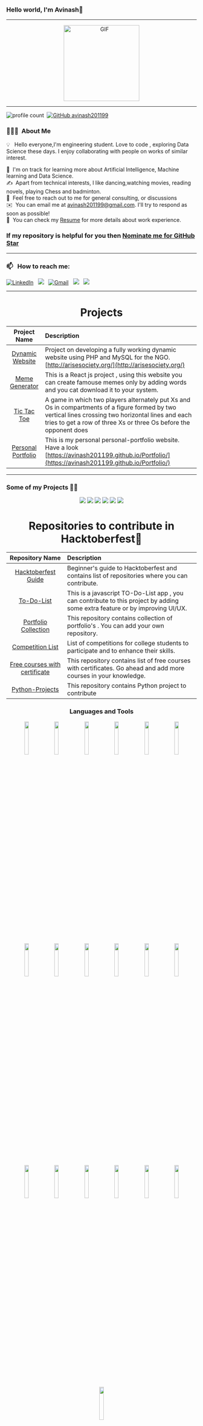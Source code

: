 ### Hello world, I'm Avinash👋 

-----

<p align="center">
<img alt="GIF" src="https://media.giphy.com/media/Cmr1OMJ2FN0B2/giphy.gif" width = 200/>
</p>

-----

![profile count](https://komarev.com/ghpvc/?username=avinash201199&color=red)&nbsp;
[![GitHub avinash201199](https://img.shields.io/github/followers/avinash201199?label=follow&style=social)](https://github.com/avinash201199)&nbsp;
### 👨🏻‍💻 &nbsp;About Me

💡 &nbsp; Hello everyone,I'm engineering student. Love to code  , exploring Data Science these days. I enjoy collaborating with people on works of similar interest. 

🌱 &nbsp;I'm on track for learning more about Artificial Intelligence, Machine learning and Data Science.\
✍️ &nbsp;Apart from technical interests, I like dancing,watching movies, reading novels, playing Chess and badminton.\
💬 &nbsp;Feel free to reach out to me for general consulting, or discussions \
✉️ &nbsp;You can email me at avinash201199@gmail.com. I'll try to respond as soon as possible!\
📄 &nbsp;You can check my [Resume](https://drive.google.com/file/d/1K4-g2LlUJFHv-JzBtrBBSeBOUiRN1-iQ/view?usp=sharing) for more details about work experience.

### If my repository is helpful for you then [Nominate me for GitHub Star](https://stars.github.com/nominate/)

-----
### 📫 &nbsp; How to reach me:



<a href="https://www.linkedin.com/in/avinash-singh-071b79175/"><img alt="LinkedIn" src="https://img.shields.io/badge/linkedin%20-%230077B5.svg?&style=flat&logo=linkedin&logoColor=white"/></a> &nbsp;
<a href="https://instagram.com/michael201199/"><img src="https://img.shields.io/badge/-@michael201199-E4405F?style=flat&logo=Instagram&logoColor=white"/></a> &nbsp;
<a href="mailto:avinash201199@gmail.com"><img alt="Gmail" src="https://img.shields.io/badge/Gmail-D14836?style=flat&logo=gmail&logoColor=white" /></a> &nbsp;
<a href="https://www.hackerrank.com/avinash201199"><img src="https://img.shields.io/badge/-HackerRank-E4405F?style=flat&logo=HackerRank&logoColor=white"/></a> &nbsp;
<a href="https://leetcode.com/avinash201199/"><img src="https://img.shields.io/badge/-LeetCode-E4405F?style=flat&logo=LeetCode&logoColor=white"/></a> &nbsp;

-----  



<h1 align="center">Projects</h1>

| Project Name      | Description | 
| :---:        |    :----   |  
| [Dynamic Website](http://arisesociety.org/)   | Project on developing a fully working dynamic website using PHP and MySQL for the NGO.  [http://arisesociety.org/](http://arisesociety.org/)        | 
| [Meme Generator](https://avinash201199.github.io/MemeGenerator/) | This is a React js project , using this website you can create famouse memes only by adding words and you cat download it to your system. |
| [Tic Tac Toe](https://github.com/avinash201199/Python-Projects/blob/main/Tic_Tac_Toe.py) | A game in which two players alternately put Xs and Os in compartments of a figure formed by two vertical lines crossing two horizontal lines and each tries to get a row of three Xs or three Os before the opponent does |
| [Personal Portfolio](https://avinash201199.github.io/Portfolio/) | This is my personal personal-portfolio website. Have a look [https://avinash201199.github.io/Portfolio/](https://avinash201199.github.io/Portfolio/) |

<hr>

### Some of my Projects 👨‍💻
</div>
<div  align="center">
 
  <img src="https://github-readme-stats.vercel.app/api/pin/?username=avinash201199&repo=Avinash-Singh&show_icons=true&theme=great-gatsby" > 

<img src="https://github-readme-stats.vercel.app/api/pin/?username=avinash201199&repo=car-price-prediction&show_icons=true&theme=great-gatsby" >


 <img src="https://github-readme-stats.vercel.app/api/pin/?username=avinash201199&repo=weather-app&show_icons=true&theme=great-gatsby" >




  <img src="https://github-readme-stats.vercel.app/api/pin/?username=avinash201199&repo=To-Do-List&show_icons=true&theme=great-gatsby"> 
  

  <img src="https://github-readme-stats.vercel.app/api/pin/?username=avinash201199&repo=MemeGenerator&show_icons=true&theme=great-gatsby"> 
  

  <img src="https://github-readme-stats.vercel.app/api/pin/?username=avinash201199&repo=Fidget-spinner&show_icons=true&theme=great-gatsby">
  
</di>

<h1 align="center">Repositories to contribute in Hacktoberfest🤩</h1>

| Repository Name      | Description | 
| :---:        |    :----   |  
| [Hacktoberfest Guide](https://github.com/avinash201199/Hacktoberfest-Guide)    | Beginner's guide to Hacktoberfest and contains list of repositories where you can contribute.
| [To-Do-List](https://github.com/avinash201199/To-Do-List)    | This is a javascript TO-Do-List app , you can contribute to this project by adding some extra feature or by improving UI/UX.      
| [Portfolio Collection](https://github.com/avinash201199/Portfolio-Collection)      | This repository contains collection of portfolio's . You can add your own repository.
| [Competition List](https://github.com/avinash201199/Competitions-and-Programs-List) | List of competitions for college students to participate and to enhance their skills. |
| [Free courses with certificate](https://github.com/avinash201199/Free-courses-with-Certificates) | This repository contains list of free courses with certificates. Go ahead and add more courses in your knowledge. |
| [Python-Projects](https://github.com/avinash201199/Python-projects-) | This repository contains Python project to contribute |



### Languages and Tools

<p>
 
 
  <code><img width="15%" src="https://www.vectorlogo.zone/logos/python/python-ar21.svg"></code>
 <code><img width="15%" src="https://www.vectorlogo.zone/logos/java/java-ar21.svg"></code>
  <code><img width="15%" src="https://www.vectorlogo.zone/logos/google_cloud/google_cloud-ar21.svg"></code>
 <code><img width="15%" src="https://www.vectorlogo.zone/logos/kaggle/kaggle-ar21.svg"></code>
  <code><img width="15%" src="https://www.vectorlogo.zone/logos/numpy/numpy-ar21.svg"></code>
  <code><img width="15%" src="https://www.vectorlogo.zone/logos/quora/quora-ar21.svg"></code>
 <code><img width="15%" src="https://www.vectorlogo.zone/logos/w3_html5/w3_html5-ar21.svg"></code>
 <code><img width="15%" src="https://www.vectorlogo.zone/logos/w3_css/w3_css-ar21.svg"></code>
  <code><img width="15%" src="https://www.vectorlogo.zone/logos/javascript/javascript-horizontal.svg"></code>
  <code><img width="15%" src="https://www.vectorlogo.zone/logos/getbootstrap/getbootstrap-ar21.svg"></code>
  <code><img width="15%" src="https://www.vectorlogo.zone/logos/djangoproject/djangoproject-ar21.svg"></code>
  <code><img width="15%" src="https://www.vectorlogo.zone/logos/pocoo_flask/pocoo_flask-ar21.svg"></code>
  <code><img width="15%" src="https://www.vectorlogo.zone/logos/jupyter/jupyter-ar21.svg"></code>
  <code><img width="15%" src="https://www.vectorlogo.zone/logos/mysql/mysql-ar21.svg"></code>
  <code><img width="15%" src="https://www.vectorlogo.zone/logos/docker/docker-ar21.svg"></code>
  <code><img width="15%" src="https://www.vectorlogo.zone/logos/kubernetes/kubernetes-ar21.svg"></code>
  <code><img width="15%" src="https://www.vectorlogo.zone/logos/amazon_aws/amazon_aws-ar21.svg"></code>
  <code><img width="15%" src="https://www.vectorlogo.zone/logos/git-scm/git-scm-ar21.svg"></code>
   <code><img width="15%" src="https://www.vectorlogo.zone/logos/ubuntu/ubuntu-ar21.svg"></code>
 
 
 -----
  
</p>



<h1 align="center">Github Stats</h1>

<div align="center">
  
[![GitHub streak](https://github-readme-streak-stats.herokuapp.com/?user=avinash201199&theme=highcontrast)](https://github.com/DenverCoder1/github-readme-streak-stats)

 </div>
 
 
<img align="left" alt="Avinash's Github Stats" src="https://github-readme-stats.vercel.app/api?username=avinash201199&&show_icons=true&theme=dark" width="50%" />
<img alt="Top Languages used" src="https://github-readme-stats.vercel.app/api/top-langs/?username=avinash201199&layout=compact&theme=dark" width="46%" />
<br>
<img src="https://activity-graph.herokuapp.com/graph?username=avinash201199&theme=xcode">



